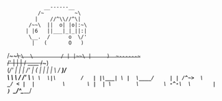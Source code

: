 
                __------__
              /~          ~\
             |    //^\\//^\|
           /~~\  ||  o| |o|:~\
          | |6   ||___|_|_||:|
           \__.  /      o  \/'
            |   (       O   )
   /~~~~\    `\  \         /
  | |~~\ |     )  ~------~`\
 /' |  | |   /     ____ /~~~)\
(_/'   | | |     /'    |    ( |
       | | |     \    /   __)/ \
       \  \ \      \/    /' \   `\
         \  \|\        /   | |\___|
           \ |  \____/     | |
           /^~>  \        _/ <
          |  |         \       \
          |  | \        \        \
          -^-\  \       |        )
               `\_______/^\______/
